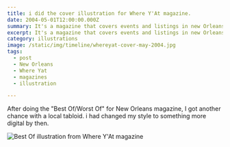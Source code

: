 ```yaml
---
title: i did the cover illustration for Where Y'At magazine.
date: 2004-05-01T12:00:00.000Z
summary: It's a magazine that covers events and listings in new Orleans.
excerpt: It's a magazine that covers events and listings in new Orleans.
category: illustrations
image: /static/img/timeline/whereyat-cover-may-2004.jpg
tags:
  - post 
  - New Orleans
  - Where Yat
  - magazines
  - illustration

---
```

After doing the "Best Of/Worst Of" for New Orleans magazine, I got another chance with a local tabloid. i had changed my style to something more digital by then.

![Best Of illustration from Where Y'At magazine](/static/img/illustrations/whereyat-cover-may-2004-1600.jpg "Best Of illustration from Where Y'At magazine")

